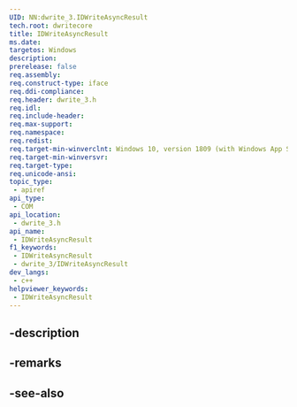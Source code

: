 ```yaml
---
UID: NN:dwrite_3.IDWriteAsyncResult
tech.root: dwritecore
title: IDWriteAsyncResult
ms.date: 
targetos: Windows
description: 
prerelease: false
req.assembly: 
req.construct-type: iface
req.ddi-compliance: 
req.header: dwrite_3.h
req.idl: 
req.include-header: 
req.max-support: 
req.namespace: 
req.redist: 
req.target-min-winverclnt: Windows 10, version 1809 (with Windows App SDK 0.5 or later)
req.target-min-winversvr: 
req.target-type: 
req.unicode-ansi: 
topic_type:
 - apiref
api_type:
 - COM
api_location:
 - dwrite_3.h
api_name:
 - IDWriteAsyncResult
f1_keywords:
 - IDWriteAsyncResult
 - dwrite_3/IDWriteAsyncResult
dev_langs:
 - c++
helpviewer_keywords:
 - IDWriteAsyncResult
---
```


## -description

## -remarks

## -see-also

